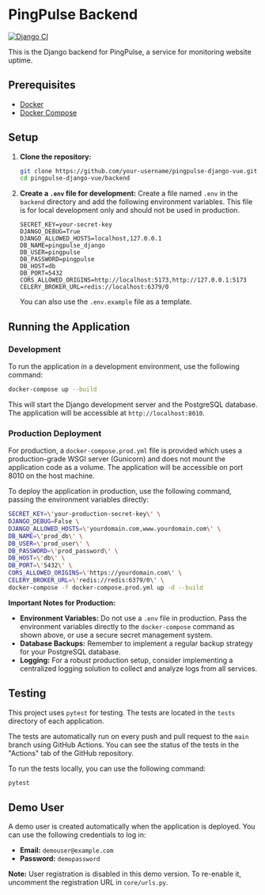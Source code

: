 # PingPulse Backend

[![Django CI](https://github.com/your-username/pingpulse-django-vue/actions/workflows/ci.yml/badge.svg)](https://github.com/your-username/pingpulse-django-vue/actions/workflows/ci.yml)

This is the Django backend for PingPulse, a service for monitoring website uptime.

## Prerequisites

*   [Docker](https://docs.docker.com/get-docker/)
*   [Docker Compose](https://docs.docker.com/compose/install/)

## Setup

1.  **Clone the repository:**
    ```bash
    git clone https://github.com/your-username/pingpulse-django-vue.git
    cd pingpulse-django-vue/backend
    ```

2.  **Create a `.env` file for development:**
    Create a file named `.env` in the `backend` directory and add the following environment variables. This file is for local development only and should not be used in production.

    ```
    SECRET_KEY=your-secret-key
    DJANGO_DEBUG=True
    DJANGO_ALLOWED_HOSTS=localhost,127.0.0.1
    DB_NAME=pingpulse_django
    DB_USER=pingpulse
    DB_PASSWORD=pingpulse
    DB_HOST=db
    DB_PORT=5432
    CORS_ALLOWED_ORIGINS=http://localhost:5173,http://127.0.0.1:5173
    CELERY_BROKER_URL=redis://localhost:6379/0
    ```
    You can also use the `.env.example` file as a template.

## Running the Application

### Development

To run the application in a development environment, use the following command:

```bash
docker-compose up --build
```

This will start the Django development server and the PostgreSQL database. The application will be accessible at `http://localhost:8010`.

### Production Deployment

For production, a `docker-compose.prod.yml` file is provided which uses a production-grade WSGI server (Gunicorn) and does not mount the application code as a volume. The application will be accessible on port 8010 on the host machine.

To deploy the application in production, use the following command, passing the environment variables directly:

```bash
SECRET_KEY=\'your-production-secret-key\' \
DJANGO_DEBUG=False \
DJANGO_ALLOWED_HOSTS=\'yourdomain.com,www.yourdomain.com\' \
DB_NAME=\'prod_db\' \
DB_USER=\'prod_user\' \
DB_PASSWORD=\'prod_password\' \
DB_HOST=\'db\' \
DB_PORT=\'5432\' \
CORS_ALLOWED_ORIGINS=\'https://yourdomain.com\' \
CELERY_BROKER_URL=\'redis://redis:6379/0\' \
docker-compose -f docker-compose.prod.yml up -d --build
```

**Important Notes for Production:**

*   **Environment Variables:** Do not use a `.env` file in production. Pass the environment variables directly to the `docker-compose` command as shown above, or use a secure secret management system.
*   **Database Backups:** Remember to implement a regular backup strategy for your PostgreSQL database.
*   **Logging:** For a robust production setup, consider implementing a centralized logging solution to collect and analyze logs from all services.

## Testing

This project uses `pytest` for testing. The tests are located in the `tests` directory of each application.

The tests are automatically run on every push and pull request to the `main` branch using GitHub Actions. You can see the status of the tests in the "Actions" tab of the GitHub repository.

To run the tests locally, you can use the following command:

```bash
pytest
```

## Demo User

A demo user is created automatically when the application is deployed. You can use the following credentials to log in:

*   **Email:** `demouser@example.com`
*   **Password:** `demopassword`

**Note:** User registration is disabled in this demo version. To re-enable it, uncomment the registration URL in `core/urls.py`.
